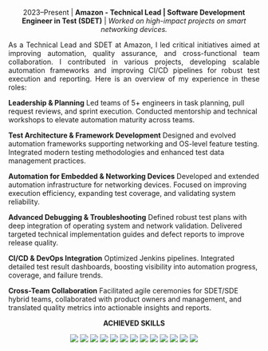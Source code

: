 <p align="center"> 2023–Present | <b>Amazon - Technical Lead | Software Development Engineer in Test (SDET)</b> | <i>Worked on high-impact projects on smart networking devices.</i> </p> <p align="justify"> As a Technical Lead and SDET at Amazon, I led critical initiatives aimed at improving automation, quality assurance, and cross-functional team collaboration. I contributed in various projects, developing scalable automation frameworks and improving CI/CD pipelines for robust test execution and reporting. Here is an overview of my experience in these roles:

<b>Leadership & Planning</b> Led teams of 5+ engineers in task planning, pull request reviews, and sprint execution. Conducted mentorship and technical workshops to elevate automation maturity across teams.

<b>Test Architecture & Framework Development</b> Designed and evolved automation frameworks supporting networking and OS-level feature testing. Integrated modern testing methodologies and enhanced test data management practices.

<b>Automation for Embedded & Networking Devices</b> Developed and extended automation infrastructure for networking devices. Focused on improving execution efficiency, expanding test coverage, and validating system reliability.

<b>Advanced Debugging & Troubleshooting</b> Defined robust test plans with deep integration of operating system and network validation. Delivered targeted technical implementation guides and defect reports to improve release quality.

<b>CI/CD & DevOps Integration</b> Optimized Jenkins pipelines. Integrated detailed test result dashboards, boosting visibility into automation progress, coverage, and failure trends.

<b>Cross-Team Collaboration</b> Facilitated agile ceremonies for SDET/SDE hybrid teams, collaborated with product owners and management, and translated quality metrics into actionable insights and reports.

<p align="center"> <b>ACHIEVED SKILLS</b> </p>

<div align="center">

<img src="https://img.shields.io/badge/Team%20Leadership-0052CC?style=for-the-badge&logo=amazon" />
<img src="https://img.shields.io/badge/Test%20Architecture-68A063?style=for-the-badge" />
<img src="https://img.shields.io/badge/Networking%20Testing-1DA1F2?style=for-the-badge" />
<img src="https://img.shields.io/badge/OS%20Validation-2F855A?style=for-the-badge" />
<img src="https://img.shields.io/badge/Amazon%20eero-F56400?style=for-the-badge" />
<img src="https://img.shields.io/badge/Java-007396?style=for-the-badge&logo=java" />
<img src="https://img.shields.io/badge/Selenium-43B02A?style=for-the-badge&logo=selenium" />
<img src="https://img.shields.io/badge/TestNG-E34F26?style=for-the-badge" />
<img src="https://img.shields.io/badge/Jenkins-CC0000?style=for-the-badge&logo=jenkins" />
<img src="https://img.shields.io/badge/Groovy-4298B8?style=for-the-badge&logo=apachegroovy" />
<img src="https://img.shields.io/badge/Shell%20Scripting-8E44AD?style=for-the-badge" />
<img src="https://img.shields.io/badge/API%20Testing-3178C6?style=for-the-badge" />
<img src="https://img.shields.io/badge/Cross--functional%20Agile-FF9900?style=for-the-badge" />

</div>
